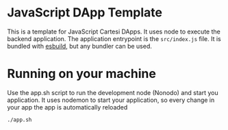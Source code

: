 # JavaScript DApp Template

This is a template for JavaScript Cartesi DApps. It uses node to execute the backend application.
The application entrypoint is the `src/index.js` file. It is bundled with [esbuild](https://esbuild.github.io), but any bundler can be used.

# Running on your machine

Use the app.sh script to run the development node (Nonodo) and start you application. It uses nodemon to start your application, so every change in your app the app is automatically reloaded

```sh
./app.sh
```
